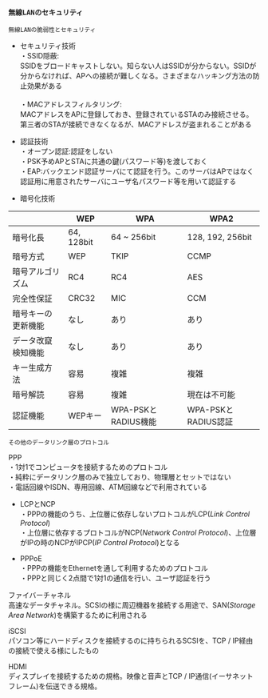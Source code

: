 ### `無線LANのセキュリティ`

`無線LANの脆弱性とセキュリティ`

- セキュリティ技術  
・SSID隠蔽:  
SSIDをブロードキャストしない。知らない人はSSIDが分からない。SSIDが分からなければ、APへの接続が難しくなる。さまざまなハッキング方法の防止効果がある</br></br>
・MACアドレスフィルタリング:  
MACアドレスをAPに登録しておき、登録されているSTAのみ接続させる。第三者のSTAが接続できなくなるが、MACアドレスが盗まれることがある

- 認証技術  
・オープン認証:認証をしない  
・PSK予めAPとSTAに共通の鍵(パスワード等)を渡しておく  
・EAP:バックエンド認証サーバにて認証を行う。このサーバはAPではなく認証用に用意されたサーバにユーザ名パスワード等を用いて認証する

- 暗号化技術

|      |WEP       |WPA        |WPA2            |
|------|----------|-----------|----------------|
|暗号化長|64, 128bit|64 ~ 256bit|128, 192, 256bit|
|暗号方式|WEP|TKIP|CCMP|
|暗号アルゴリズム|RC4|RC4|AES|
|完全性保証|CRC32|MIC|CCM|
|暗号キーの更新機能|なし|あり|あり|
|データ改竄検知機能|なし|あり|あり|
|キー生成方法|容易|複雑|複雑|
|暗号解読|容易|複雑|現在は不可能|
|認証機能|WEPキー|WPA-PSKとRADIUS機能|WPA-PSKとRADIUS認証|

`その他のデータリンク層のプロトコル`

PPP  
・1対1でコンピュータを接続するためのプロトコル  
・純粋にデータリンク層のみで独立しており、物理層とセットではない  
・電話回線やISDN、専用回線、ATM回線などで利用されている

- LCPとNCP  
・PPPの機能のうち、上位層に依存しないプロトコルがLCP(*Link Control Protocol*)  
・上位層に依存するプロトコルがNCP(*Network Control Protocol*)、上位層がIPの時のNCPがIPCP(*IP Control Protocol*)となる

- PPPoE  
・PPPの機能をEthernetを通して利用するためのプロトコル  
・PPPと同じく2点間で1対1の通信を行い、ユーザ認証を行う

ファイバーチャネル  
高速なデータチャネル。SCSIの様に周辺機器を接続する用途で、SAN(*Storage Area Network*)を構築するために利用される  

iSCSI  
パソコン等にハードディスクを接続するのに持ちられるSCSIを、TCP / IP経由の接続で使える様にしたもの

HDMI  
ディスプレイを接続するための規格。映像と音声とTCP / IP通信(イーサネットフレーム)を伝送できる規格。
